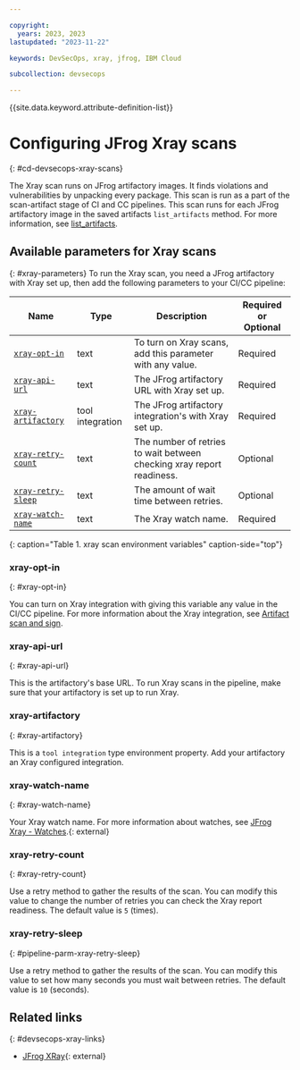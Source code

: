 ```yaml
---

copyright:
  years: 2023, 2023
lastupdated: "2023-11-22"

keywords: DevSecOps, xray, jfrog, IBM Cloud

subcollection: devsecops

---
```


{{site.data.keyword.attribute-definition-list}}

# Configuring JFrog Xray scans
{: #cd-devsecops-xray-scans}

The Xray scan runs on JFrog artifactory images. It finds violations and vulnerabilities by unpacking every package.
This scan is run as a part of the scan-artifact stage of CI and CC pipelines.
This scan runs for each JFrog artifactory image in the saved artifacts `list_artifacts` method. For more information, see [list_artifacts](/docs/devsecops?topic=devsecops-devsecops-pipelinectl#list_artifacts).

## Available parameters for Xray scans
{: #xray-parameters}
To run the Xray scan, you need a JFrog artifactory with Xray set up, then add the following parameters to your CI/CC pipeline:

| Name | Type | Description |Required or Optional |
|----------|------------------------------|------------------|----------|
|[`xray-opt-in`](#xray-opt-in) |text   |To turn on Xray scans, add this parameter with any value. |Required |
|[`xray-api-url`](#xray-api-url)  |text   |The JFrog artifactory URL with Xray set up. |Required |
|[`xray-artifactory`](#xray-artifactory) |tool integration | The JFrog artifactory integration's with Xray set up. |Required |
|[`xray-retry-count`](#xray-retry-count) |text   |The number of retries to wait between checking xray report readiness. |Optional |
|[`xray-retry-sleep`](#xray-retry-sleep)  |text   |The amount of wait time between retries. |Optional |
|[`xray-watch-name`](#xray-watch-name) |text   |The Xray watch name. |Required |
{: caption="Table 1. xray scan environment variables" caption-side="top"}

### xray-opt-in
{: #xray-opt-in}

You can turn on Xray integration with giving this variable any value in the CI/CC pipeline. For more information about the Xray integration, see [Artifact scan and sign](/docs/devsecops?topic=devsecops-cd-devsecops-ci-pipeline#devsecops-ci-pipeline-artifactscan).

### xray-api-url
{: #xray-api-url}

This is the artifactory's base URL. To run Xray scans in the pipeline, make sure that your artifactory is set up to run Xray.

### xray-artifactory
{: #xray-artifactory}

This is a `tool integration` type environment property. Add your artifactory an Xray configured integration.

### xray-watch-name
{: #xray-watch-name}

Your Xray watch name. For more information about watches, see [JFrog Xray - Watches](https://www.jfrog.com/confluence/display/XRAY2X/Watches).{: external}

### xray-retry-count
{: #xray-retry-count}

Use a retry method to gather the results of the scan. You can modify this value to change the number of retries you can check the Xray report readiness. The default value is `5` (times).

### xray-retry-sleep
{: #pipeline-parm-xray-retry-sleep}

 Use a retry method to gather the results of the scan. You can modify this value to set how many seconds you must wait between retries. The default value is `10` (seconds).

## Related links
{: #devsecops-xray-links}

* [JFrog XRay](https://jfrog.com/help/r/get-started-with-the-jfrog-platform/jfrog-xray){: external}
